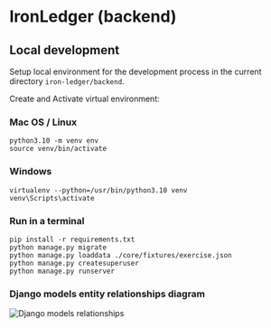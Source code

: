 # IronLedger (backend)

## Local development

Setup local environment for the development process in the current directory `iron-ledger/backend`.

Create and Activate virtual environment:

### Mac OS / Linux

```shell
python3.10 -m venv env
source venv/bin/activate
```

### Windows

```shell
virtualenv --python=/usr/bin/python3.10 venv
venv\Scripts\activate
```

### Run in a terminal

```shell
pip install -r requirements.txt
python manage.py migrate
python manage.py loaddata ./core/fixtures/exercise.json
python manage.py createsuperuser
python manage.py runserver
```

### Django models entity relationships diagram

![Django models relationships](https://i.ibb.co/3TV6d90/Models-Reletionshps.png)

